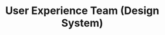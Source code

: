 ---
name: Melissa
title: User Experience Team (Design System)
tags:
  - ta11y
picture: ../../images/team/Ta11y-Cat.png
---